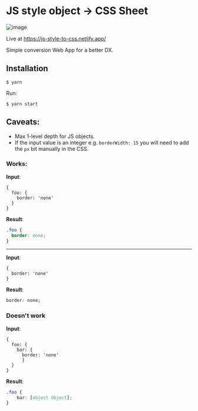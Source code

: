 # JS style object -> CSS Sheet

![image](https://user-images.githubusercontent.com/25004351/124195061-ed553c80-dac9-11eb-9949-2b5f03a302de.png)

Live at https://js-style-to-css.netlify.app/

Simple conversion Web App for a better DX.

## Installation
```terminal
$ yarn
```
Run:
```terminal
$ yarn start
```
## Caveats:
- Max 1-level depth for JS objects.
- If the input value is an integer e.g. `borderWidth: 15` you will need to add the `px` bit manually in the CSS.

### Works:
**Input**:
```tsx
{
  foo: {
    border: 'none'
  }
}
```
**Result**:
```css
.foo {
  border: none;
}
```
---
**Input**:
```tsx
{
  border: 'none'
}
```
**Result**:
```css
border: none;
```
### Doesn't work
**Input**:
```tsx
{ 
  foo: {
    bar: {
      border: 'none'
      }
  }
}
```
**Result**:
```css
.foo {
    bar: [object Object];
}
```